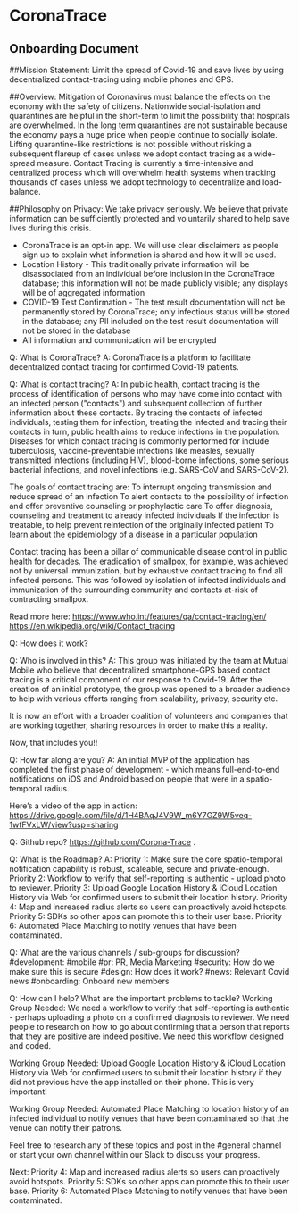 # CoronaTrace
## Onboarding Document



##Mission Statement:
Limit the spread of Covid-19 and save lives by using decentralized contact-tracing using mobile phones and GPS. 

##Overview:
Mitigation of Coronavirus must balance the effects on the economy with the safety of citizens. 
Nationwide social-isolation and quarantines are helpful in the short-term to limit the possibility that hospitals are overwhelmed. In the long term quarantines are not sustainable because the economy pays a huge price when people continue to socially isolate. Lifting quarantine-like restrictions is not possible without risking a subsequent flareup of cases unless we adopt contact tracing as a wide-spread measure. Contact Tracing is currently a time-intensive and centralized process which will overwhelm health systems when tracking thousands of cases unless we adopt technology to decentralize and load-balance.

##Philosophy on Privacy:
We take privacy seriously. We believe that private information can be sufficiently protected and voluntarily shared to help save lives during this crisis. 
* CoronaTrace is an opt-in app. We will use clear disclaimers as people sign up to explain what information is shared and how it will be used.
* Location History - This traditionally private information will be disassociated from an individual before inclusion in the CoronaTrace database; this information will not be made publicly visible; any displays will be of aggregated information
* COVID-19 Test Confirmation - The test result documentation will not be permanently stored by CoronaTrace; only infectious status will be stored in the database; any PII included on the test result documentation will not be stored in the database
* All information and communication will be encrypted



Q: What is CoronaTrace?
A: CoronaTrace is a platform to facilitate decentralized contact tracing for confirmed Covid-19 patients. 

Q: What is contact tracing?
A: In public health, contact tracing is the process of identification of persons who may have come into contact with an infected person ("contacts") and subsequent collection of further information about these contacts. By tracing the contacts of infected individuals, testing them for infection, treating the infected and tracing their contacts in turn, public health aims to reduce infections in the population. Diseases for which contact tracing is commonly performed for include tuberculosis, vaccine-preventable infections like measles, sexually transmitted infections (including HIV), blood-borne infections, some serious bacterial infections, and novel infections (e.g. SARS-CoV and SARS-CoV-2).

The goals of contact tracing are:
To interrupt ongoing transmission and reduce spread of an infection
To alert contacts to the possibility of infection and offer preventive counseling or prophylactic care
To offer diagnosis, counseling and treatment to already infected individuals
If the infection is treatable, to help prevent reinfection of the originally infected patient
To learn about the epidemiology of a disease in a particular population

Contact tracing has been a pillar of communicable disease control in public health for decades. The eradication of smallpox, for example, was achieved not by universal immunization, but by exhaustive contact tracing to find all infected persons. This was followed by isolation of infected individuals and immunization of the surrounding community and contacts at-risk of contracting smallpox.

Read more here:
https://www.who.int/features/qa/contact-tracing/en/
https://en.wikipedia.org/wiki/Contact_tracing

Q: How does it work?



Q: Who is involved in this?
A: This group was initiated by the team at Mutual Mobile who believe that decentralized smartphone-GPS based contact tracing is a critical component of our response to Covid-19. After the creation of an initial prototype, the group was opened to a broader audience to help with various efforts ranging from scalability, privacy, security etc.

It is now an effort with a broader coalition of volunteers and companies that are working together, sharing resources in order to make this a reality. 

Now, that includes you!!

Q: How far along are you?
A: An initial MVP of the application has completed the first phase of development - which means full-end-to-end notifications on iOS and Android based on people that were in a spatio-temporal radius. 

Here’s a video of the app in action:
https://drive.google.com/file/d/1H4BAqJ4V9W_m6Y7GZ9W5veq-1wfFVxLW/view?usp=sharing



Q: Github repo?
https://github.com/Corona-Trace . 

Q: What is the Roadmap?
A: 
Priority 1: Make sure the core spatio-temporal notification capability is robust, scaleable, secure and private-enough. 
Priority 2: Workflow to verify that self-reporting is authentic - upload photo to reviewer. 
Priority 3: Upload Google Location History & iCloud Location History via Web for confirmed users to submit their location history. 
Priority 4: Map and increased radius alerts so users can proactively avoid hotspots. 
Priority 5: SDKs so other apps can promote this to their user base. 
Priority 6: Automated Place Matching to notify venues that have been contaminated. 


Q: What are the various channels / sub-groups for discussion?
#development: 
#mobile
#pr: PR, Media Marketing
#security: How do we make sure this is secure
#design: How does it work?
#news: Relevant Covid news
#onboarding: Onboard new members

Q: How can I help? What are the important problems to tackle?
Working Group Needed: 
We need a workflow to verify that self-reporting is authentic - perhaps uploading a photo on a confirmed diagnosis to reviewer. We need people to research on how to go about confirming that a person that reports that they are positive are indeed positive. We need this workflow designed and coded. 

Working Group Needed:
Upload Google Location History & iCloud Location History via Web for confirmed users to submit their location history if they did not previous have the app installed on their phone. 
This is very important!

Working Group Needed:
Automated Place Matching to location history of an infected individual to notify venues that have been contaminated so that the venue can notify their patrons. 

Feel free to research any of these topics and post in the #general channel or start your own channel within our Slack to discuss your progress. 

Next:
Priority 4: Map and increased radius alerts so users can proactively avoid hotspots. 
Priority 5: SDKs so other apps can promote this to their user base. 
Priority 6: Automated Place Matching to notify venues that have been contaminated. 

